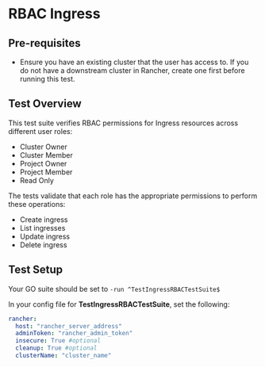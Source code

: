 # RBAC Ingress

## Pre-requisites
- Ensure you have an existing cluster that the user has access to. If you do not have a downstream cluster in Rancher, create one first before running this test.

## Test Overview
This test suite verifies RBAC permissions for Ingress resources across different user roles:
- Cluster Owner
- Cluster Member
- Project Owner
- Project Member
- Read Only

The tests validate that each role has the appropriate permissions to perform these operations:
- Create ingress
- List ingresses
- Update ingress
- Delete ingress

## Test Setup
Your GO suite should be set to `-run ^TestIngressRBACTestSuite$`

In your config file for **TestIngressRBACTestSuite**, set the following:

```yaml
rancher:
  host: "rancher_server_address"
  adminToken: "rancher_admin_token"
  insecure: True #optional
  cleanup: True #optional
  clusterName: "cluster_name"